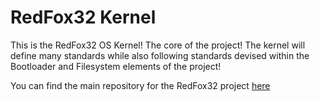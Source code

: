 # RedFox32 Kernel
This is the RedFox32 OS Kernel! The core of the project! The kernel will define many standards while also following standards devised within the Bootloader and Filesystem elements of the project!

You can find the main repository for the RedFox32 project [here](https://github.com/RedFox0x20/RedFox32)
